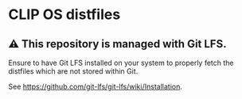 CLIP OS distfiles
=================

:warning: This repository is managed with Git LFS.
--------------------------------------------------

Ensure to have Git LFS installed on your system to properly fetch the distfiles
which are not stored within Git.

See <https://github.com/git-lfs/git-lfs/wiki/Installation>.
